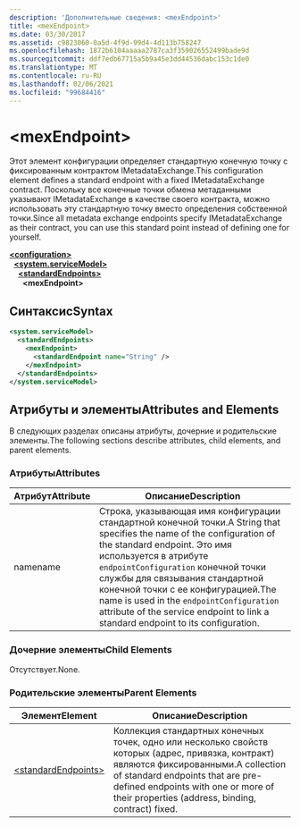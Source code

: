 ```yaml
---
description: 'Дополнительные сведения: <mexEndpoint>'
title: <mexEndpoint>
ms.date: 03/30/2017
ms.assetid: c9823060-0a5d-4f9d-99d4-4d113b758247
ms.openlocfilehash: 1872b6104aaaaa2787ca3f359026552499bade9d
ms.sourcegitcommit: ddf7edb67715a5b9a45e3dd44536dabc153c1de0
ms.translationtype: MT
ms.contentlocale: ru-RU
ms.lasthandoff: 02/06/2021
ms.locfileid: "99684416"
---
```

# \<mexEndpoint>

<span data-ttu-id="e0ebb-102">Этот элемент конфигурации определяет стандартную конечную точку с фиксированным контрактом IMetadataExchange.</span><span class="sxs-lookup"><span data-stu-id="e0ebb-102">This configuration element defines a standard endpoint with a fixed IMetadataExchange contract.</span></span> <span data-ttu-id="e0ebb-103">Поскольку все конечные точки обмена метаданными указывают IMetadataExchange в качестве своего контракта, можно использовать эту стандартную точку вместо определения собственной точки.</span><span class="sxs-lookup"><span data-stu-id="e0ebb-103">Since all metadata exchange endpoints specify IMetadataExchange as their contract, you can use this standard point instead of defining one for yourself.</span></span>  
  
[**\<configuration>**](../configuration-element.md)\
&nbsp;&nbsp;[**\<system.serviceModel>**](system-servicemodel.md)\
&nbsp;&nbsp;&nbsp;&nbsp;[**\<standardEndpoints>**](standardendpoints.md)\
&nbsp;&nbsp;&nbsp;&nbsp;&nbsp;&nbsp;**\<mexEndpoint>**  
  
## <a name="syntax"></a><span data-ttu-id="e0ebb-104">Синтаксис</span><span class="sxs-lookup"><span data-stu-id="e0ebb-104">Syntax</span></span>  
  
```xml  
<system.serviceModel>
  <standardEndpoints>
    <mexEndpoint>
      <standardEndpoint name="String" />
    </mexEndpoint>
  </standardEndpoints>
</system.serviceModel>
```  
  
## <a name="attributes-and-elements"></a><span data-ttu-id="e0ebb-105">Атрибуты и элементы</span><span class="sxs-lookup"><span data-stu-id="e0ebb-105">Attributes and Elements</span></span>  

 <span data-ttu-id="e0ebb-106">В следующих разделах описаны атрибуты, дочерние и родительские элементы.</span><span class="sxs-lookup"><span data-stu-id="e0ebb-106">The following sections describe attributes, child elements, and parent elements.</span></span>  
  
### <a name="attributes"></a><span data-ttu-id="e0ebb-107">Атрибуты</span><span class="sxs-lookup"><span data-stu-id="e0ebb-107">Attributes</span></span>  
  
|<span data-ttu-id="e0ebb-108">Атрибут</span><span class="sxs-lookup"><span data-stu-id="e0ebb-108">Attribute</span></span>|<span data-ttu-id="e0ebb-109">Описание</span><span class="sxs-lookup"><span data-stu-id="e0ebb-109">Description</span></span>|  
|---------------|-----------------|  
|<span data-ttu-id="e0ebb-110">name</span><span class="sxs-lookup"><span data-stu-id="e0ebb-110">name</span></span>|<span data-ttu-id="e0ebb-111">Строка, указывающая имя конфигурации стандартной конечной точки.</span><span class="sxs-lookup"><span data-stu-id="e0ebb-111">A String that specifies the name of the configuration of the standard endpoint.</span></span> <span data-ttu-id="e0ebb-112">Это имя используется в атрибуте `endpointConfiguration` конечной точки службы для связывания стандартной конечной точки с ее конфигурацией.</span><span class="sxs-lookup"><span data-stu-id="e0ebb-112">The name is used in the `endpointConfiguration` attribute of the service endpoint to link a standard endpoint to its configuration.</span></span>|  
  
### <a name="child-elements"></a><span data-ttu-id="e0ebb-113">Дочерние элементы</span><span class="sxs-lookup"><span data-stu-id="e0ebb-113">Child Elements</span></span>  

 <span data-ttu-id="e0ebb-114">Отсутствует.</span><span class="sxs-lookup"><span data-stu-id="e0ebb-114">None.</span></span>  
  
### <a name="parent-elements"></a><span data-ttu-id="e0ebb-115">Родительские элементы</span><span class="sxs-lookup"><span data-stu-id="e0ebb-115">Parent Elements</span></span>  
  
|<span data-ttu-id="e0ebb-116">Элемент</span><span class="sxs-lookup"><span data-stu-id="e0ebb-116">Element</span></span>|<span data-ttu-id="e0ebb-117">Описание</span><span class="sxs-lookup"><span data-stu-id="e0ebb-117">Description</span></span>|  
|-------------|-----------------|  
|[\<standardEndpoints>](standardendpoints.md)|<span data-ttu-id="e0ebb-118">Коллекция стандартных конечных точек, одно или несколько свойств которых (адрес, привязка, контракт) являются фиксированными.</span><span class="sxs-lookup"><span data-stu-id="e0ebb-118">A collection of standard endpoints that are pre-defined endpoints with one or more of their properties (address, binding, contract) fixed.</span></span>|
